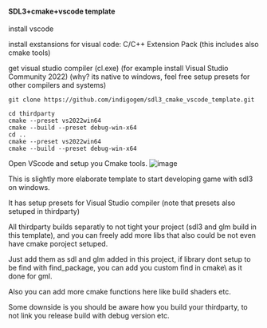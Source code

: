 #### SDL3+cmake+vscode template

install vscode

install exstansions for visual code: C/C++ Extension Pack (this includes also cmake tools)

get visual studio compiler (cl.exe) (for example install Visual Studio Community 2022) (why? its native to windows, feel free setup presets for other compilers and systems)

```shell
git clone https://github.com/indigogem/sdl3_cmake_vscode_template.git
```

```shell
cd thirdparty 
cmake --preset vs2022win64
cmake --build --preset debug-win-x64
cd ..
cmake --preset vs2022win64
cmake --build --preset debug-win-x64
```

Open VScode and setup you Cmake tools.
![image](https://github.com/user-attachments/assets/9db1fcd0-52aa-410c-b285-dfcea3808677)




This is slightly more elaborate template to start developing game with sdl3 on windows.

It has setup presets for Visual Studio compiler (note that presets also setuped in thirdparty)

All thirdparty builds separatly to not tight your project (sdl3 and glm build in this template), and you can freely add more libs that also could be not even have cmake poroject setuped.

Just add them as sdl and glm added in this project, if library dont setup to be find with find_package, you can add you custom find in cmake\ as it done for gml.

Also you can add more cmake functions here like build shaders etc. 

Some downside is you should be aware how you build your thirdparty, to not link you release build with debug version etc.

